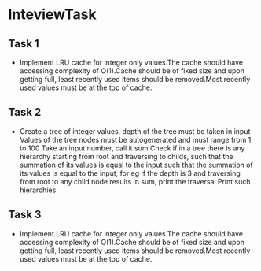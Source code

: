 # InteviewTask
## Task 1

* Implement LRU cache for integer only values.The cache should have accessing complexity of O(1).Cache should be of fixed size and upon getting full, least recently used items should be removed.Most recently used values must be at the top of cache.

## Task 2

* Create a tree of integer values, depth of the tree must be taken in input Values of the tree nodes must be autogenerated and must range from 1 to 100 Take an input number, call it sum Check if in a tree there is any hierarchy starting from root and traversing to childs, such that the summation of its values is equal to the input such that the summation of its values is equal to the input, for eg if the depth is 3 and traversing from root to any child node results in sum, print the traversal Print such hierarchies

## Task 3

* Implement LRU cache for integer only values.The cache should have accessing complexity of O(1).Cache should be of fixed size and upon getting full, least recently used items should be removed.Most recently used values must be at the top of cache.
